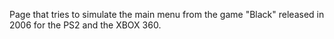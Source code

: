 Page that tries to simulate the main menu from the game "Black" released in 2006 for the PS2 and the XBOX 360.
